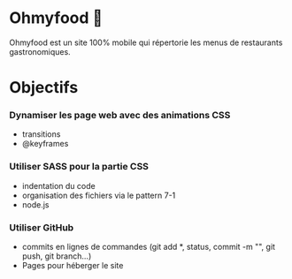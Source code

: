 # Ohmyfood 🍴

Ohmyfood est un site 100% mobile qui répertorie les menus de restaurants gastronomiques.

# Objectifs

### Dynamiser les page web avec des animations CSS
- transitions
- @keyframes

### Utiliser SASS pour la partie CSS
- indentation du code
- organisation des fichiers via le pattern 7-1
- node.js

### Utiliser GitHub
- commits en lignes de commandes (git add *, status, commit -m "", git push, git branch...)
- Pages pour héberger le site